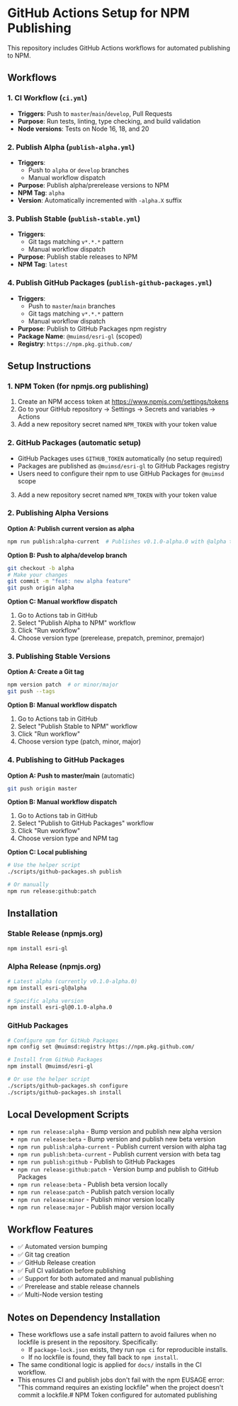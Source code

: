 # GitHub Actions Setup for NPM Publishing

This repository includes GitHub Actions workflows for automated publishing to NPM.

## Workflows

### 1. CI Workflow (`ci.yml`)
- **Triggers**: Push to `master`/`main`/`develop`, Pull Requests
- **Purpose**: Run tests, linting, type checking, and build validation
- **Node versions**: Tests on Node 16, 18, and 20

### 2. Publish Alpha (`publish-alpha.yml`)
- **Triggers**: 
  - Push to `alpha` or `develop` branches
  - Manual workflow dispatch
- **Purpose**: Publish alpha/prerelease versions to NPM
- **NPM Tag**: `alpha`
- **Version**: Automatically incremented with `-alpha.X` suffix

### 3. Publish Stable (`publish-stable.yml`)
- **Triggers**:
  - Git tags matching `v*.*.*` pattern
  - Manual workflow dispatch
- **Purpose**: Publish stable releases to NPM
- **NPM Tag**: `latest`

### 4. Publish GitHub Packages (`publish-github-packages.yml`)
- **Triggers**:
  - Push to `master`/`main` branches
  - Git tags matching `v*.*.*` pattern  
  - Manual workflow dispatch
- **Purpose**: Publish to GitHub Packages npm registry
- **Package Name**: `@muimsd/esri-gl` (scoped)
- **Registry**: `https://npm.pkg.github.com/`

## Setup Instructions

### 1. NPM Token (for npmjs.org publishing)
1. Create an NPM access token at https://www.npmjs.com/settings/tokens
2. Go to your GitHub repository → Settings → Secrets and variables → Actions
3. Add a new repository secret named `NPM_TOKEN` with your token value

### 2. GitHub Packages (automatic setup)
- GitHub Packages uses `GITHUB_TOKEN` automatically (no setup required)
- Packages are published as `@muimsd/esri-gl` to GitHub Packages registry
- Users need to configure their npm to use GitHub Packages for `@muimsd` scope
3. Add a new repository secret named `NPM_TOKEN` with your token value

### 2. Publishing Alpha Versions

**Option A: Publish current version as alpha**
```bash
npm run publish:alpha-current  # Publishes v0.1.0-alpha.0 with @alpha tag
```

**Option B: Push to alpha/develop branch**
```bash
git checkout -b alpha
# Make your changes
git commit -m "feat: new alpha feature"
git push origin alpha
```

**Option C: Manual workflow dispatch**
1. Go to Actions tab in GitHub
2. Select "Publish Alpha to NPM" workflow
3. Click "Run workflow"
4. Choose version type (prerelease, prepatch, preminor, premajor)

### 3. Publishing Stable Versions

**Option A: Create a Git tag**
```bash
npm version patch  # or minor/major
git push --tags
```

**Option B: Manual workflow dispatch**
1. Go to Actions tab in GitHub
2. Select "Publish Stable to NPM" workflow
3. Click "Run workflow"
4. Choose version type (patch, minor, major)

### 4. Publishing to GitHub Packages

**Option A: Push to master/main** (automatic)
```bash
git push origin master
```

**Option B: Manual workflow dispatch**
1. Go to Actions tab in GitHub
2. Select "Publish to GitHub Packages" workflow
3. Click "Run workflow"
4. Choose version type and NPM tag

**Option C: Local publishing**
```bash
# Use the helper script
./scripts/github-packages.sh publish

# Or manually
npm run release:github:patch
```

## Installation

### Stable Release (npmjs.org)
```bash
npm install esri-gl
```

### Alpha Release (npmjs.org)
```bash
# Latest alpha (currently v0.1.0-alpha.0)
npm install esri-gl@alpha

# Specific alpha version
npm install esri-gl@0.1.0-alpha.0
```

### GitHub Packages
```bash
# Configure npm for GitHub Packages
npm config set @muimsd:registry https://npm.pkg.github.com/

# Install from GitHub Packages
npm install @muimsd/esri-gl

# Or use the helper script
./scripts/github-packages.sh configure
./scripts/github-packages.sh install
```

## Local Development Scripts

- `npm run release:alpha` - Bump version and publish new alpha version
- `npm run release:beta` - Bump version and publish new beta version  
- `npm run publish:alpha-current` - Publish current version with alpha tag
- `npm run publish:beta-current` - Publish current version with beta tag
- `npm run publish:github` - Publish to GitHub Packages
- `npm run release:github:patch` - Version bump and publish to GitHub Packages
- `npm run release:beta` - Publish beta version locally
- `npm run release:patch` - Publish patch version locally
- `npm run release:minor` - Publish minor version locally
- `npm run release:major` - Publish major version locally

## Workflow Features

- ✅ Automated version bumping
- ✅ Git tag creation
- ✅ GitHub Release creation
- ✅ Full CI validation before publishing
- ✅ Support for both automated and manual publishing
- ✅ Prerelease and stable release channels
- ✅ Multi-Node version testing

## Notes on Dependency Installation

- These workflows use a safe install pattern to avoid failures when no lockfile is present in the repository. Specifically:
  - If `package-lock.json` exists, they run `npm ci` for reproducible installs.
  - If no lockfile is found, they fall back to `npm install`.
- The same conditional logic is applied for `docs/` installs in the CI workflow.
- This ensures CI and publish jobs don't fail with the npm EUSAGE error: "This command requires an existing lockfile" when the project doesn't commit a lockfile.# NPM Token configured for automated publishing
